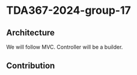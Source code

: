 # TDA367-2024-group-17

## Architecture

We will follow MVC. Controller will be a builder.


## Contribution
